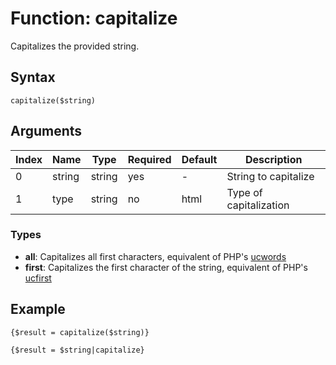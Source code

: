 # Function: capitalize

Capitalizes the provided string.

## Syntax

```capitalize($string)```

## Arguments

|Index|Name|Type|Required|Default|Description|
|---|---|---|---|---|---|
|0|string|string|yes|-|String to capitalize|
|1|type|string|no|html|Type of capitalization|

### Types

- __all__: Capitalizes all first characters, equivalent of PHP's [ucwords](http://php.net/manual/en/function.ucwords.php)
- __first__: Capitalizes the first character of the string, equivalent of PHP's [ucfirst](http://php.net/manual/en/function.ucfirst.php)

## Example

```
{$result = capitalize($string)}

{$result = $string|capitalize}
```
